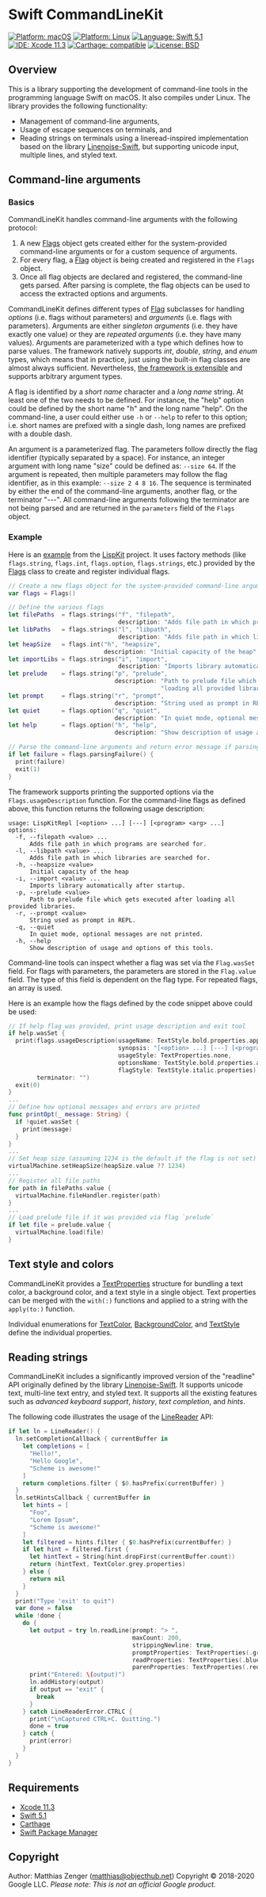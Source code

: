 # Swift CommandLineKit

[![Platform: macOS](https://img.shields.io/badge/Platform-macOS-blue.svg?style=flat)](https://developer.apple.com/osx/)
[![Platform: Linux](https://img.shields.io/badge/Platform-Linux-blue.svg?style=flat)](https://www.ubuntu.com/)
[![Language: Swift 5.1](https://img.shields.io/badge/Language-Swift%205.1-green.svg?style=flat)](https://developer.apple.com/swift/)
[![IDE: Xcode 11.3](https://img.shields.io/badge/IDE-Xcode%2011.3-orange.svg?style=flat)](https://developer.apple.com/xcode/)
[![Carthage: compatible](https://img.shields.io/badge/Carthage-compatible-4BC51D.svg?style=flat)](https://github.com/Carthage/Carthage)
[![License: BSD](https://img.shields.io/badge/License-BSD-lightgrey.svg?style=flat)](https://developers.google.com/open-source/licenses/bsd)

## Overview

This is a library supporting the development of command-line tools in
the programming language Swift on macOS. It also compiles under Linux.
The library provides the following functionality:

   - Management of command-line arguments,
   - Usage of escape sequences on terminals, and
   - Reading strings on terminals using a lineread-inspired implementation
     based on the library [Linenoise-Swift](https://github.com/andybest/linenoise-swift),
     but supporting unicode input, multiple lines, and styled text.

## Command-line arguments

### Basics

CommandLineKit handles command-line arguments with the following protocol:

   1. A new [Flags](https://github.com/objecthub/swift-commandlinekit/blob/master/Sources/CommandLineKit/Flags.swift)
      object gets created either for the system-provided command-line arguments or for a
      custom sequence of arguments.
   2. For every flag, a [Flag](https://github.com/objecthub/swift-commandlinekit/blob/master/Sources/CommandLineKit/Flag.swift)
       object is being created and registered in the `Flags` object.
   3. Once all flag objects are declared and registered, the command-line gets parsed. After parsing
      is complete, the flag objects can be used to access the extracted options and arguments.

CommandLineKit defines different types of
[Flag](https://github.com/objecthub/swift-commandlinekit/blob/master/Sources/CommandLineKit/Flag.swift)
subclasses for handling _options_ (i.e. flags without
parameters) and _arguments_ (i.e. flags with parameters). Arguments are either _singleton arguments_ (i.e. they
have exactly one value) or they are _repeated arguments_ (i.e. they have many values). Arguments are
parameterized with a type which defines how to parse values. The framework natively supports _int_,
_double_, _string_, and _enum_ types, which means that in practice, just using the built-in flag classes
are almost always sufficient. Nevertheless,
[the framework is extensible](https://github.com/objecthub/swift-commandlinekit/tree/master/Sources/CommandLineKit)
and supports arbitrary argument types.

A flag is identified by a _short name_ character and a _long name_ string. At least one of the two needs to be
defined. For instance, the "help" option could be defined by the short name "h" and the long name "help".
On the command-line, a user could either use `-h` or `--help` to refer to this option; i.e. short names are
prefixed with a single dash, long names are prefixed with a double dash.

An argument is a parameterized flag. The parameters follow directly the flag identifier (typically separated by
a space). For instance, an integer argument with long name "size" could be defined as: `--size 64`. If the
argument is repeated, then multiple parameters may follow the flag identifier, as in this
example: `--size 2 4 8 16`. The sequence is terminated by either the end of the command-line arguments,
another flag, or the terminator "---". All command-line arguments following the terminator are not being parsed
and are returned in the `parameters` field of the `Flags` object.

### Example

Here is an [example](https://github.com/objecthub/swift-lispkit/blob/master/Sources/LispKitRepl/main.swift)
from the [LispKit](https://github.com/objecthub/swift-lispkit) project. It uses factory methods (like `flags.string`,
`flags.int`, `flags.option`, `flags.strings`, etc.) provided by the
[Flags](https://github.com/objecthub/swift-commandlinekit/blob/master/Sources/CommandLineKit/Flags.swift)
class to create and register individual flags.

```swift
// Create a new flags object for the system-provided command-line arguments
var flags = Flags()

// Define the various flags
let filePaths  = flags.strings("f", "filepath",
                               description: "Adds file path in which programs are searched for.")
let libPaths   = flags.strings("l", "libpath",
                               description: "Adds file path in which libraries are searched for.")
let heapSize   = flags.int("h", "heapsize",
                           description: "Initial capacity of the heap", value: 1000)
let importLibs = flags.strings("i", "import",
                               description: "Imports library automatically after startup.")
let prelude    = flags.string("p", "prelude",
                              description: "Path to prelude file which gets executed after " +
                                           "loading all provided libraries.")
let prompt     = flags.string("r", "prompt",
                              description: "String used as prompt in REPL.", value: "> ")
let quiet      = flags.option("q", "quiet",
                              description: "In quiet mode, optional messages are not printed.")
let help       = flags.option("h", "help",
                              description: "Show description of usage and options of this tools.")

// Parse the command-line arguments and return error message if parsing fails
if let failure = flags.parsingFailure() {
  print(failure)
  exit(1)
}
```

The framework supports printing the supported options via the `Flags.usageDescription` function. For the
command-line flags as defined above, this function returns the following usage description:

```
usage: LispKitRepl [<option> ...] [---] [<program> <arg> ...]
options:
  -f, --filepath <value> ...
      Adds file path in which programs are searched for.
  -l, --libpath <value> ...
      Adds file path in which libraries are searched for.
  -h, --heapsize <value>
      Initial capacity of the heap
  -i, --import <value> ...
      Imports library automatically after startup.
  -p, --prelude <value>
      Path to prelude file which gets executed after loading all provided libraries.
  -r, --prompt <value>
      String used as prompt in REPL.
  -q, --quiet
      In quiet mode, optional messages are not printed.
  -h, --help
      Show description of usage and options of this tools.
```

Command-line tools can inspect whether a flag was set via the `Flag.wasSet` field. For flags with
parameters, the parameters are stored in the `Flag.value` field. The type of this field is dependent on the
flag type. For repeated flags, an array is used.

Here is an example how the flags defined by the code snippet above could be used:

```swift
// If help flag was provided, print usage description and exit tool
if help.wasSet {
  print(flags.usageDescription(usageName: TextStyle.bold.properties.apply(to: "usage:"),
                               synopsis: "[<option> ...] [---] [<program> <arg> ...]",
                               usageStyle: TextProperties.none,
                               optionsName: TextStyle.bold.properties.apply(to: "options:"),
                               flagStyle: TextStyle.italic.properties),
        terminator: "")
  exit(0)
}
...
// Define how optional messages and errors are printed
func printOpt(_ message: String) {
  if !quiet.wasSet {
    print(message)
  }
}
...
// Set heap size (assuming 1234 is the default if the flag is not set)
virtualMachine.setHeapSize(heapSize.value ?? 1234)
...
// Register all file paths
for path in filePaths.value {
  virtualMachine.fileHandler.register(path)
}
...
// Load prelude file if it was provided via flag `prelude`
if let file = prelude.value {
  virtualMachine.load(file)
}
```

## Text style and colors

CommandLineKit provides a
[TextProperties](https://github.com/objecthub/swift-commandlinekit/blob/master/Sources/CommandLineKit/TextProperties.swift)
structure for bundling a text color, a background color, and a text style in a single object. Text properties can be
merged with the `with(:)` functions and applied to a string with the `apply(to:)` function.

Individual enumerations for
[TextColor](https://github.com/objecthub/swift-commandlinekit/blob/master/Sources/CommandLineKit/TextColor.swift),
[BackgroundColor](https://github.com/objecthub/swift-commandlinekit/blob/master/Sources/CommandLineKit/BackgroundColor.swift), and
[TextStyle](https://github.com/objecthub/swift-commandlinekit/blob/master/Sources/CommandLineKit/TextStyle.swift)
define the individual properties.

## Reading strings

CommandLineKit includes a significantly improved version of the "readline" API originally defined by the library
[Linenoise-Swift](https://github.com/andybest/linenoise-swift). It supports unicode text, multi-line text entry, and
styled text. It supports all the existing features such as _advanced keyboard support_, _history_,
_text completion_, and _hints_.

The following code illustrates the usage of the
[LineReader](https://github.com/objecthub/swift-commandlinekit/blob/master/Sources/CommandLineKit/LineReader.swift) API:

```swift
if let ln = LineReader() {
  ln.setCompletionCallback { currentBuffer in
    let completions = [
      "Hello!",
      "Hello Google",
      "Scheme is awesome!"
    ]
    return completions.filter { $0.hasPrefix(currentBuffer) }
  }
  ln.setHintsCallback { currentBuffer in
    let hints = [
      "Foo",
      "Lorem Ipsum",
      "Scheme is awesome!"
    ]
    let filtered = hints.filter { $0.hasPrefix(currentBuffer) }
    if let hint = filtered.first {
      let hintText = String(hint.dropFirst(currentBuffer.count))
      return (hintText, TextColor.grey.properties)
    } else {
      return nil
    }
  }
  print("Type 'exit' to quit")
  var done = false
  while !done {
    do {
      let output = try ln.readLine(prompt: "> ",
                                   maxCount: 200,
                                   strippingNewline: true,
                                   promptProperties: TextProperties(.green, nil, .bold),
                                   readProperties: TextProperties(.blue, nil),
                                   parenProperties: TextProperties(.red, nil, .bold))
      print("Entered: \(output)")
      ln.addHistory(output)
      if output == "exit" {
        break
      }
    } catch LineReaderError.CTRLC {
      print("\nCaptured CTRL+C. Quitting.")
      done = true
    } catch {
      print(error)
    }
  }
}
```

## Requirements

- [Xcode 11.3](https://developer.apple.com/xcode/)
- [Swift 5.1](https://developer.apple.com/swift/)
- [Carthage](https://github.com/Carthage/Carthage)
- [Swift Package Manager](https://swift.org/package-manager/)

## Copyright

Author: Matthias Zenger (<matthias@objecthub.net>)
Copyright © 2018-2020 Google LLC.
_Please note: This is not an official Google product._
